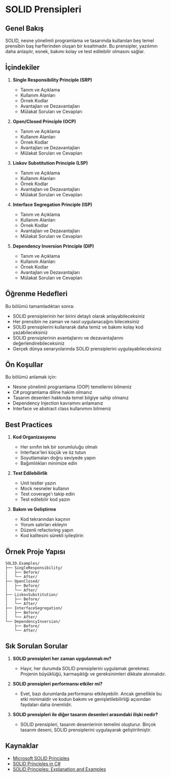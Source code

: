 # SOLID Prensipleri

## Genel Bakış
SOLID, nesne yönelimli programlama ve tasarımda kullanılan beş temel prensibin baş harflerinden oluşan bir kısaltmadır. Bu prensipler, yazılımın daha anlaşılır, esnek, bakımı kolay ve test edilebilir olmasını sağlar.

## İçindekiler
1. **Single Responsibility Principle (SRP)**
   - Tanım ve Açıklama
   - Kullanım Alanları
   - Örnek Kodlar
   - Avantajları ve Dezavantajları
   - Mülakat Soruları ve Cevapları

2. **Open/Closed Principle (OCP)**
   - Tanım ve Açıklama
   - Kullanım Alanları
   - Örnek Kodlar
   - Avantajları ve Dezavantajları
   - Mülakat Soruları ve Cevapları

3. **Liskov Substitution Principle (LSP)**
   - Tanım ve Açıklama
   - Kullanım Alanları
   - Örnek Kodlar
   - Avantajları ve Dezavantajları
   - Mülakat Soruları ve Cevapları

4. **Interface Segregation Principle (ISP)**
   - Tanım ve Açıklama
   - Kullanım Alanları
   - Örnek Kodlar
   - Avantajları ve Dezavantajları
   - Mülakat Soruları ve Cevapları

5. **Dependency Inversion Principle (DIP)**
   - Tanım ve Açıklama
   - Kullanım Alanları
   - Örnek Kodlar
   - Avantajları ve Dezavantajları
   - Mülakat Soruları ve Cevapları

## Öğrenme Hedefleri
Bu bölümü tamamladıktan sonra:
- SOLID prensiplerinin her birini detaylı olarak anlayabileceksiniz
- Her prensibin ne zaman ve nasıl uygulanacağını bileceksiniz
- SOLID prensiplerini kullanarak daha temiz ve bakımı kolay kod yazabileceksiniz
- SOLID prensiplerinin avantajlarını ve dezavantajlarını değerlendirebileceksiniz
- Gerçek dünya senaryolarında SOLID prensiplerini uygulayabileceksiniz

## Ön Koşullar
Bu bölümü anlamak için:
- Nesne yönelimli programlama (OOP) temellerini bilmeniz
- C# programlama diline hakim olmanız
- Tasarım desenleri hakkında temel bilgiye sahip olmanız
- Dependency Injection kavramını anlamanız
- Interface ve abstract class kullanımını bilmeniz

## Best Practices
1. **Kod Organizasyonu**
   - Her sınıfın tek bir sorumluluğu olmalı
   - Interface'leri küçük ve öz tutun
   - Soyutlamaları doğru seviyede yapın
   - Bağımlılıkları minimize edin

2. **Test Edilebilirlik**
   - Unit testler yazın
   - Mock nesneler kullanın
   - Test coverage'ı takip edin
   - Test edilebilir kod yazın

3. **Bakım ve Geliştirme**
   - Kod tekrarından kaçının
   - Yorum satırları ekleyin
   - Düzenli refactoring yapın
   - Kod kalitesini sürekli iyileştirin

## Örnek Proje Yapısı
```
SOLID.Examples/
├── SingleResponsibility/
│   ├── Before/
│   └── After/
├── OpenClosed/
│   ├── Before/
│   └── After/
├── LiskovSubstitution/
│   ├── Before/
│   └── After/
├── InterfaceSegregation/
│   ├── Before/
│   └── After/
└── DependencyInversion/
    ├── Before/
    └── After/
```

## Sık Sorulan Sorular
1. **SOLID prensipleri her zaman uygulanmalı mı?**
   - Hayır, her durumda SOLID prensiplerini uygulamak gerekmez. Projenin büyüklüğü, karmaşıklığı ve gereksinimleri dikkate alınmalıdır.

2. **SOLID prensipleri performansı etkiler mi?**
   - Evet, bazı durumlarda performansı etkileyebilir. Ancak genellikle bu etki minimaldir ve kodun bakımı ve genişletilebilirliği açısından faydaları daha önemlidir.

3. **SOLID prensipleri ile diğer tasarım desenleri arasındaki ilişki nedir?**
   - SOLID prensipleri, tasarım desenlerinin temelini oluşturur. Birçok tasarım deseni, SOLID prensiplerini uygulayarak geliştirilmiştir.

## Kaynaklar
- [Microsoft SOLID Principles](https://docs.microsoft.com/tr-tr/dotnet/architecture/modern-web-apps-azure/architectural-principles)
- [SOLID Principles in C#](https://docs.microsoft.com/tr-tr/dotnet/architecture/modern-web-apps-azure/architectural-principles#solid-principles)
- [SOLID Principles: Explanation and Examples](https://docs.microsoft.com/tr-tr/dotnet/architecture/modern-web-apps-azure/architectural-principles#single-responsibility-principle) 